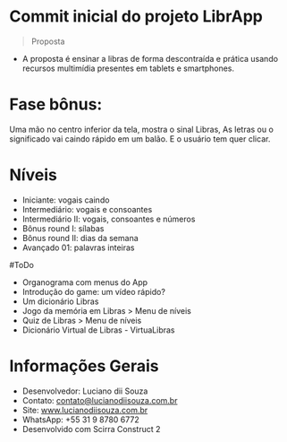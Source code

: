 # Commit inicial do projeto LibrApp

> Proposta
* A proposta é ensinar a libras de forma descontraída e prática usando recursos multimídia presentes em tablets e smartphones.

# Fase bônus:
Uma mão no centro inferior da tela, mostra o sinal Libras,
As letras ou o significado vai caindo rápido em um balão.
E o usuário tem quer clicar.

# Níveis
* Iniciante: vogais caindo
* Intermediário: vogais e consoantes
* Intermediário II: vogais, consoantes e números
* Bônus round I: sílabas
* Bônus round II: dias da semana
* Avançado 01: palavras inteiras

#ToDo
* Organograma com menus do App
* Introdução do game: um vídeo rápido?
* Um dicionário Libras
* Jogo da memória em Libras > Menu de níveis
* Quiz de Libras > Menu de níveis
* Dicionário Virtual de Libras - VirtuaLibras

# Informações Gerais
* Desenvolvedor: Luciano dii Souza
* Contato: contato@lucianodiisouza.com.br
* Site: www.lucianodiisouza.com.br
* WhatsApp: +55 31 9 8780 6772
* Desenvolvido com Scirra Construct 2